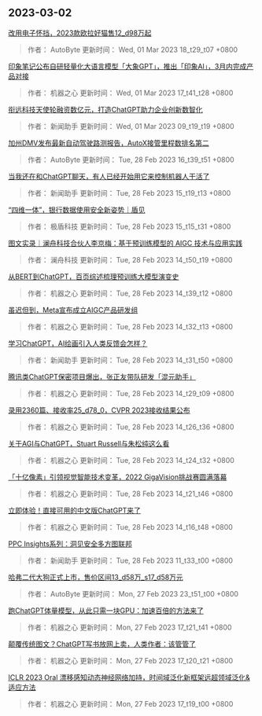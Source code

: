 
## 2023-03-02

 [改用电子怀挡，2023款欧拉好猫售12_d98万起](https://www.jiqizhixin.com/articles/2023-03-01-3)

> 作者： AutoByte  更新时间： Wed, 01 Mar 2023 18_t29_t07 +0800

 [印象笔记公布自研轻量化大语言模型「大象GPT」，推出「印象AI」，3月内完成产品对接](https://www.jiqizhixin.com/articles/2023-03-01-2)

> 作者： 机器之心  更新时间： Wed, 01 Mar 2023 17_t41_t28 +0800

 [衔远科技天使轮融资数亿元，打造ChatGPT助力企业创新数智化](https://www.jiqizhixin.com/articles/2023-03-01)

> 作者： 新闻助手  更新时间： Wed, 01 Mar 2023 09_t19_t19 +0800

 [加州DMV发布最新自动驾驶路测报告，AutoX接管里程数排名第二](https://www.jiqizhixin.com/articles/2023-02-28-11)

> 作者： AutoByte  更新时间： Tue, 28 Feb 2023 16_t39_t51 +0800

 [当我还在和ChatGPT聊天，有人已经开始用它来控制机器人干活了](https://www.jiqizhixin.com/articles/2023-02-28-10)

> 作者： 新闻助手  更新时间： Tue, 28 Feb 2023 15_t19_t13 +0800

 [“四维一体”，银行数据使用安全新姿势｜盾见](https://www.jiqizhixin.com/articles/2023-02-24)

> 作者： 极盾科技  更新时间： Tue, 28 Feb 2023 15_t15_t31 +0800

 [图文实录｜澜舟科技合伙人李京梅：基于预训练模型的 AIGC 技术与应用实践](https://www.jiqizhixin.com/articles/2023-02-27)

> 作者： 澜舟科技  更新时间： Tue, 28 Feb 2023 14_t50_t19 +0800

 [从BERT到ChatGPT，百页综述梳理预训练大模型演变史](https://www.jiqizhixin.com/articles/2023-02-28-9)

> 作者： 机器之心  更新时间： Tue, 28 Feb 2023 14_t39_t12 +0800

 [虽迟但到，Meta宣布成立AIGC产品研发组](https://www.jiqizhixin.com/articles/2023-02-28-8)

> 作者： 机器之心  更新时间： Tue, 28 Feb 2023 14_t32_t13 +0800

 [学习ChatGPT，AI绘画引入人类反馈会怎样？](https://www.jiqizhixin.com/articles/2023-02-28-7)

> 作者： 新闻助手  更新时间： Tue, 28 Feb 2023 14_t31_t50 +0800

 [腾讯类ChatGPT保密项目爆出，张正友带队研发「混元助手」](https://www.jiqizhixin.com/articles/2023-02-28-6)

> 作者： 机器之心  更新时间： Tue, 28 Feb 2023 14_t29_t09 +0800

 [录用2360篇、接收率25_d78_0，CVPR 2023接收结果公布](https://www.jiqizhixin.com/articles/2023-02-28-5)

> 作者： 机器之心  更新时间： Tue, 28 Feb 2023 14_t26_t36 +0800

 [关于AGI与ChatGPT，Stuart Russell与朱松纯这么看](https://www.jiqizhixin.com/articles/2023-02-28-4)

> 作者： 机器之心  更新时间： Tue, 28 Feb 2023 14_t24_t32 +0800

 [「十亿像素」引领视觉智能技术变革，2022 GigaVision挑战赛圆满落幕](https://www.jiqizhixin.com/articles/2023-02-28-3)

> 作者： 机器之心  更新时间： Tue, 28 Feb 2023 14_t21_t46 +0800

 [立即体验！直接可用的中文版ChatGPT来了](https://www.jiqizhixin.com/articles/2023-02-28-2)

> 作者： 机器之心  更新时间： Tue, 28 Feb 2023 14_t16_t48 +0800

 [PPC Insights系列：洞见安全多方图联邦](https://www.jiqizhixin.com/articles/2023-02-28)

> 作者： 新闻助手  更新时间： Tue, 28 Feb 2023 11_t33_t00 +0800

 [哈弗二代大狗正式上市，售价区间13_d58万_s17_d58万元](https://www.jiqizhixin.com/articles/2023-02-27-7)

> 作者： AutoByte  更新时间： Mon, 27 Feb 2023 23_t51_t00 +0800

 [跑ChatGPT体量模型，从此只需一块GPU：加速百倍的方法来了](https://www.jiqizhixin.com/articles/2023-02-27-6)

> 作者： 机器之心  更新时间： Mon, 27 Feb 2023 17_t21_t41 +0800

 [颠覆传统图文？ChatGPT写书放网上卖，人类作者：该管管了](https://www.jiqizhixin.com/articles/2023-02-27-5)

> 作者： 机器之心  更新时间： Mon, 27 Feb 2023 17_t20_t21 +0800

 [ICLR 2023 Oral   漂移感知动态神经网络加持，时间域泛化新框架远超领域泛化&适应方法](https://www.jiqizhixin.com/articles/2023-02-27-4)

> 作者： 机器之心  更新时间： Mon, 27 Feb 2023 17_t19_t00 +0800
